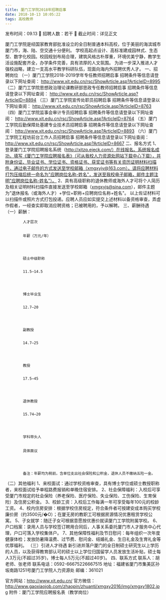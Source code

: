 ```yaml
---
title: 厦门工学院2018年招聘启事
date: 2018-10-13 10:05:22
tags: 高校教师
---
```

发布时间：09.13   🌟   招聘人数：若干   🌈   截止时间：详见正文
<!-- more -->
厦门工学院是经国家教育部批准设立的全日制普通本科高校，位于美丽的海滨城市厦门市，海、陆、空交通十分便利。
学校高起点设计、高标准建成园林式、生态型、数字化校园。校园规划布局合理，建筑风格古朴厚重，环境优美宁静，教学生活设施配套齐全，办学条件完善，具有浓厚的人文氛围。
为进一步深入推进人才强校战略，建立一支高水平教学科研队伍，现面向海内外招聘优秀人才。
一、招聘岗位
（一）厦门工学院2018-2019学年专任教师招聘启事
招聘条件等信息请登录以下网址查阅：
http://www.xit.edu.cn/rsc/ShowArticle.asp?ArticleID=8995
（二）厦门工学院思想政治理论课教研部思政专任教师招聘启事
招聘条件等信息请登录以下网址查阅：
http://www.xit.edu.cn/rsc/ShowArticle.asp?ArticleID=8894
（三）厦门工学院宣传处职员招聘启事
招聘条件等信息请登录以下网址查阅：
http://www.xit.edu.cn/rsc/ShowArticle.asp?ArticleID=8763
（四）厦门工学院监事会审计专员招聘启事
招聘条件等信息请登录以下网址查阅：
http://www.xit.edu.cn/rsc/ShowArticle.asp?ArticleID=8764
（五）厦门工学院后勤保障处基建专业技术员招聘启事
招聘条件等信息请登录以下网址查阅：
http://www.xit.edu.cn/rsc/ShowArticle.asp?ArticleID=8893
（六）厦门工学院工程坊前台工作人员招聘启事
招聘条件等信息请登录以下网址查阅：
http://www.xit.edu.cn/rsc/ShowArticle.asp?ArticleID=8667
二、报名方式
1、登录厦门工学院招聘报名系统（http://xitzp.ejeck.com/）在线报名。系统报名成功，填写《厦门工学院应聘报名表》（可从我校人力资源处网站下载中心下载），并附身份证、毕业证书、学位证书、资格证书、获奖证书等有关资历证明材料扫描件，通过电子邮件的方式发送至学校邮箱（xmgxyjy@163.com）。请将应聘材料打包压缩后统一命名为"应聘岗位名称-姓名"，发送至我校电子邮箱，邮件主题注明"应聘岗位名称-姓名"）。
2、具有高级职称的退休教师或海外人才可将个人简历及相关证明材料扫描件直接发送至学校邮箱（xmgxyjs@sina.com），邮件主题为"退休报名（或海外人才）+学位+职称+应聘岗位名称+姓名"。
以上佐证材料可以扫描件或照片方式打包投递。应聘人员应如实提交上述材料以备资格审查，弄虚作假者，一经查实即取消应聘资格；已被聘用的，予以解聘。
三、薪酬待遇
（一）薪酬：

    
        
            
            人才层次
            
            
            年薪（万元/年）
            
        
        
            
            硕士中级职称
            
            
            11.5—14.5
            
        
        
            
            博士毕业生
            
            
            12.7—20
            
        
        
            
            副教授
            
            
            14.7—25
            
        
        
            
            教授
            
            
            17.5—45
            
        
        
            
            退休教授
            
            
            15.74—20
            
        
        
            
            学科带头人
            
            
            具体面议
            
        
        
            
            备注：年薪均为税前，含单位支出社会保险和公积金，退休人员不缴纳五险一金。
            
        
    

（二）其他福利
1、来校面试：通过学校资格审查，具有博士学位或硕士教授职称者，来校面试给予单程路费报销和单晚住宿安排。
2、社会保障福利：入校后可享受厦门市规定的社会保险（养老保险、医疗保险、失业保险、工伤保险、生育保险）及住房公积金。
3、校龄工资：入校后工作每满一年可享受每年100元的校龄工资。
4、校内住房安排：根据学校住房规定，符合条件者可按建安成本购买学校廉价房（约3500元/�O）；在厦无房的教职工可根据房源情况优惠租赁学校公寓。
5、子女就学：随迁子女可根据意愿按优惠价就读厦门工学院附属学校。
6、户口档案：录用人员与学校签订聘用合同后，人事关系委托厦门市人才服务中心代理，户口可落入学校集体户。
7、其他保障性福利及节日慰问：每年组织一次年度健康体检；发放防暑降温费、过节费、慰问金、结婚礼金、生日礼金及生育礼金等优厚福利。
（三）引进人才待遇
新引进并落户厦门的全日制硕士研究生以上学历的人员，以及获得教育部认可的硕士以上学位归国留学人员发放生活补贴，硕士每人3万元(不超过35岁)，博士每人5万元(不超过40岁)。
四、联系方式
联系人：胡老师、张老师
联系电话：0592-66675226667515
地址：福建省厦门市集美区孙坂南路1251号厦门工学院人力资源处
邮编：361021

官方网站：http://www.xit.edu.cn/
官方微信：
http://www.gaoxiaojob.com/zhaopin/zhuanti/xmgxy2016/img/xmgxy1802.jpg
附件：厦门工学院应聘报名表（教学岗位）